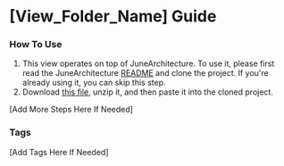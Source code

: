 # [View_Folder_Name] Guide

### How To Use

1. This view operates on top of JuneArchitecture. To use it, please first read the
   JuneArchitecture [README](https://github.com/melodysdreamj/JuneArchitecture) and clone the project. If you're already
   using it, you can skip this step.
2. Download [this file](https://june-arch-asset.pages.dev/popup/toast/[View_Folder_Name].zip), unzip it, and then paste
   it into the cloned project.

[Add More Steps Here If Needed]

### Tags
[Add Tags Here If Needed]